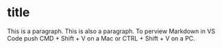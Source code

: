 # title
This is a paragraph.
This is also a paragraph.
To perview Markdown in VS Code push CMD + Shift + V on a Mac or CTRL + Shift + V on a PC.
